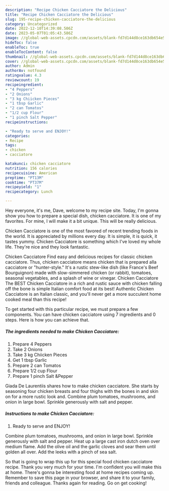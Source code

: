 ```yaml
---
description: "Recipe Chicken Cacciatore the Delicious"
title: "Recipe Chicken Cacciatore the Delicious"
slug: 195-recipe-chicken-cacciatore-the-delicious
category: Uncategorized
date: 2022-12-10T14:39:08.506Z
date: 2023-05-07T01:05:43.586Z
image: //global-web-assets.cpcdn.com/assets/blank-fd7d144d8ce163db654e5a02c40b08a2775adb7897d16e4062681dc7e1b2800f.png
hideToc: false
enableToc: true
enableTocContent: false
thumbnail: //global-web-assets.cpcdn.com/assets/blank-fd7d144d8ce163db654e5a02c40b08a2775adb7897d16e4062681dc7e1b2800f.png
cover: //global-web-assets.cpcdn.com/assets/blank-fd7d144d8ce163db654e5a02c40b08a2775adb7897d16e4062681dc7e1b2800f.png
author: Admin
authorAv: notfound
ratingvalue: 4.3
reviewcount: 19
recipeingredient:
- "4 Peppers"
- "2 Onions"
- "3 kg Chiicken Pieces"
- "1 tbsp Garlic"
- "2 can Tomatos"
- "1/2 cup Flour"
- "1 pinch Salt Pepper"
recipeinstructions:

- "Ready to serve and ENJOY!"
categories:
- Recipe
tags:
- chicken
- cacciatore

katakunci: chicken cacciatore 
nutrition: 156 calories
recipecuisine: American
preptime: "PT13M"
cooktime: "PT37M"
recipeyield: "1"
recipecategory: Lunch

---
```



Hey everyone, it's me, Dave, welcome to my recipe site. Today, I'm gonna show you how to prepare a special dish, chicken cacciatore. It is one of my favorites. For mine, I will make it a bit unique. This will be really delicious.

Chicken Cacciatore is one of the most favored of recent trending foods in the world. It is appreciated by millions every day. It is simple, it is quick, it tastes yummy. Chicken Cacciatore is something which I've loved my whole life. They're nice and they look fantastic.

Chicken Cacciatore Find easy and delicious recipes for classic chicken cacciatore. Thus, chicken cacciatore means chicken that is prepared alla cacciatore or &#34;hunter-style.&#34; It&#39;s a rustic stew-like dish (like France&#39;s Beef Bourguignon) made with slow-simmered chicken (or rabbit), tomatoes, seasonal vegetables, and a splash of wine or vinegar. Chicken Cacciatore The BEST Chicken Cacciatore in a rich and rustic sauce with chicken falling off the bone is simple Italian comfort food at its best! Authentic Chicken Cacciatore is an Italian classic, and you&#39;ll never get a more succulent home cooked meal than this recipe!


To get started with this particular recipe, we must prepare a few components. You can have chicken cacciatore using 7 ingredients and 0 steps. Here is how you can achieve that.

<!--inarticleads1-->

##### The ingredients needed to make Chicken Cacciatore:

1. Prepare 4 Peppers
1. Take 2 Onions
1. Take 3 kg Chiicken Pieces
1. Get 1 tbsp Garlic
1. Prepare 2 can Tomatos
1. Prepare 1/2 cup Flour
1. Prepare 1 pinch Salt &amp;Pepper


Giada De Laurentiis shares how to make chicken cacciatore. She starts by seasoning four chicken breasts and four thighs with the bones in and skin on for a more rustic look and. Combine plum tomatoes, mushrooms, and onion in large bowl. Sprinkle generously with salt and pepper. 

<!--inarticleads2-->

##### Instructions to make Chicken Cacciatore:


1. Ready to serve and ENJOY!

Combine plum tomatoes, mushrooms, and onion in large bowl. Sprinkle generously with salt and pepper. Heat up a large cast iron dutch oven over medium flame. Add the olive oil and the garlic cloves and sear them until golden all over. Add the leeks with a pinch of sea salt. 

So that is going to wrap this up for this special food chicken cacciatore recipe. Thank you very much for your time. I'm confident you will make this at home. There's gonna be interesting food at home recipes coming up. Remember to save this page in your browser, and share it to your family, friends and colleague. Thanks again for reading. Go on get cooking!

